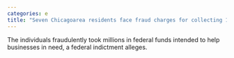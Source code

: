 ```yaml
---
categories: e
title: "Seven Chicagoarea residents face fraud charges for collecting 16 million in COVID relief funds"
---
```

The individuals fraudulently took millions in federal funds intended to help businesses in need, a federal indictment alleges.
